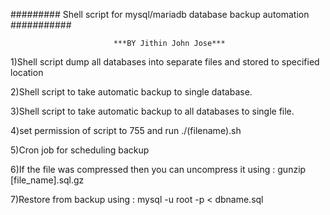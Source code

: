######### Shell script for mysql/mariadb database backup automation ###########

                           ***BY Jithin John Jose***
                           
1)Shell script dump all databases into separate files and stored to specified location


2)Shell script to take automatic backup to single database.


3)Shell script to take automatic backup to all databases to single file.


4)set permission of script to 755 and run ./(filename).sh


5)Cron job for scheduling backup


6)If the file was compressed then you can uncompress it using : gunzip [file_name].sql.gz


7)Restore from backup using :  mysql -u root -p < dbname.sql
